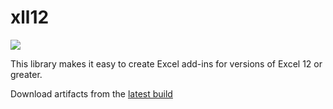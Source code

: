# xll12

<img src="https://ci.appveyor.com/api/projects/status/fyt8fy0ovgvnar9v?svg=true">

This library makes it easy to create Excel add-ins for
versions of Excel 12 or greater.

Download artifacts from the <a href="https://ci.appveyor.com/project/candychiu/xll12">latest build</a>
